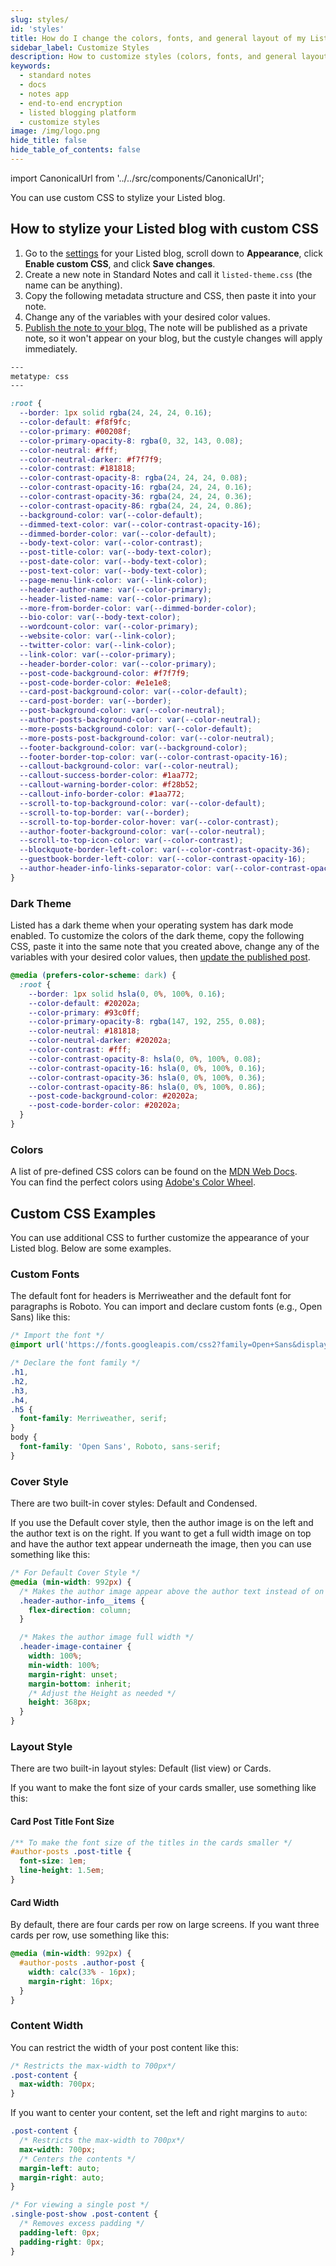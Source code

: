 ```yaml
---
slug: styles/
id: 'styles'
title: How do I change the colors, fonts, and general layout of my Listed blog?
sidebar_label: Customize Styles
description: How to customize styles (colors, fonts, and general layout) of your Listed blog.
keywords:
  - standard notes
  - docs
  - notes app
  - end-to-end encryption
  - listed blogging platform
  - customize styles
image: /img/logo.png
hide_title: false
hide_table_of_contents: false
---
```


<!-- Copied from https://standardnotes.org/help/66/how-do-i-change-the-colors-fonts-and-general-layout-of-my-listed-blog -->

import CanonicalUrl from '../../src/components/CanonicalUrl';

<CanonicalUrl
 canonicalUrl="https://standardnotes.org/help/66/how-do-i-change-the-colors-fonts-and-general-layout-of-my-listed-blog"
/>

You can use custom CSS to stylize your Listed blog.

## How to stylize your Listed blog with custom CSS

1. Go to the [settings](./settings.md) for your Listed blog, scroll down to **Appearance**, click **Enable custom CSS**, and click **Save changes**.
2. Create a new note in Standard Notes and call it `listed-theme.css` (the name can be anything).
3. Copy the following metadata structure and CSS, then paste it into your note.
4. Change any of the variables with your desired color values.
5. [Publish the note to your blog.](./publish.md) The note will be published as a private note, so it won't appear on your blog, but the custyle changes will apply immediately.

```css
---
metatype: css
---

:root {
  --border: 1px solid rgba(24, 24, 24, 0.16);
  --color-default: #f8f9fc;
  --color-primary: #00208f;
  --color-primary-opacity-8: rgba(0, 32, 143, 0.08);
  --color-neutral: #fff;
  --color-neutral-darker: #f7f7f9;
  --color-contrast: #181818;
  --color-contrast-opacity-8: rgba(24, 24, 24, 0.08);
  --color-contrast-opacity-16: rgba(24, 24, 24, 0.16);
  --color-contrast-opacity-36: rgba(24, 24, 24, 0.36);
  --color-contrast-opacity-86: rgba(24, 24, 24, 0.86);
  --background-color: var(--color-default);
  --dimmed-text-color: var(--color-contrast-opacity-16);
  --dimmed-border-color: var(--color-default);
  --body-text-color: var(--color-contrast);
  --post-title-color: var(--body-text-color);
  --post-date-color: var(--body-text-color);
  --post-text-color: var(--body-text-color);
  --page-menu-link-color: var(--link-color);
  --header-author-name: var(--color-primary);
  --header-listed-name: var(--color-primary);
  --more-from-border-color: var(--dimmed-border-color);
  --bio-color: var(--body-text-color);
  --wordcount-color: var(--color-primary);
  --website-color: var(--link-color);
  --twitter-color: var(--link-color);
  --link-color: var(--color-primary);
  --header-border-color: var(--color-primary);
  --post-code-background-color: #f7f7f9;
  --post-code-border-color: #e1e1e8;
  --card-post-background-color: var(--color-default);
  --card-post-border: var(--border);
  --post-background-color: var(--color-neutral);
  --author-posts-background-color: var(--color-neutral);
  --more-posts-background-color: var(--color-default);
  --more-posts-post-background-color: var(--color-neutral);
  --footer-background-color: var(--background-color);
  --footer-border-top-color: var(--color-contrast-opacity-16);
  --callout-background-color: var(--color-neutral);
  --callout-success-border-color: #1aa772;
  --callout-warning-border-color: #f28b52;
  --callout-info-border-color: #1aa772;
  --scroll-to-top-background-color: var(--color-default);
  --scroll-to-top-border: var(--border);
  --scroll-to-top-border-color-hover: var(--color-contrast);
  --author-footer-background-color: var(--color-neutral);
  --scroll-to-top-icon-color: var(--color-contrast);
  --blockquote-border-left-color: var(--color-contrast-opacity-36);
  --guestbook-border-left-color: var(--color-contrast-opacity-16);
  --author-header-info-links-separator-color: var(--color-contrast-opacity-16);
}
```

### Dark Theme

Listed has a dark theme when your operating system has dark mode enabled. To customize the colors of the dark theme, copy the following CSS, paste it into the same note that you created above, change any of the variables with your desired color values, then [update the published post](/listed/publish/#updating-a-published-post).

```css
@media (prefers-color-scheme: dark) {
  :root {
    --border: 1px solid hsla(0, 0%, 100%, 0.16);
    --color-default: #20202a;
    --color-primary: #93c0ff;
    --color-primary-opacity-8: rgba(147, 192, 255, 0.08);
    --color-neutral: #181818;
    --color-neutral-darker: #20202a;
    --color-contrast: #fff;
    --color-contrast-opacity-8: hsla(0, 0%, 100%, 0.08);
    --color-contrast-opacity-16: hsla(0, 0%, 100%, 0.16);
    --color-contrast-opacity-36: hsla(0, 0%, 100%, 0.36);
    --color-contrast-opacity-86: hsla(0, 0%, 100%, 0.86);
    --post-code-background-color: #20202a;
    --post-code-border-color: #20202a;
  }
}
```

### Colors

A list of pre-defined CSS colors can be found on the [MDN Web Docs](https://developer.mozilla.org/en-US/docs/Web/CSS/color_value).  
You can find the perfect colors using [Adobe's Color Wheel](https://color.adobe.com/create/color-wheel).

## Custom CSS Examples

You can use additional CSS to further customize the appearance of your Listed blog. Below are some examples.

### Custom Fonts

The default font for headers is Merriweather and the default font for paragraphs is Roboto. You can import and declare custom fonts (e.g., Open Sans) like this:

```css
/* Import the font */
@import url('https://fonts.googleapis.com/css2?family=Open+Sans&display=swap');

/* Declare the font family */
.h1,
.h2,
.h3,
.h4,
.h5 {
  font-family: Merriweather, serif;
}
body {
  font-family: 'Open Sans', Roboto, sans-serif;
}
```

### Cover Style

There are two built-in cover styles: Default and Condensed.

If you use the Default cover style, then the author image is on the left and the author text is on the right. If you want to get a full width image on top and have the author text appear underneath the image, then you can use something like this:

```css
/* For Default Cover Style */
@media (min-width: 992px) {
  /* Makes the author image appear above the author text instead of on the left */
  .header-author-info__items {
    flex-direction: column;
  }

  /* Makes the author image full width */
  .header-image-container {
    width: 100%;
    min-width: 100%;
    margin-right: unset;
    margin-bottom: inherit;
    /* Adjust the Height as needed */
    height: 368px;
  }
}
```

### Layout Style

There are two built-in layout styles: Default (list view) or Cards.

If you want to make the font size of your cards smaller, use something like this:

#### Card Post Title Font Size

```css
/** To make the font size of the titles in the cards smaller */
#author-posts .post-title {
  font-size: 1em;
  line-height: 1.5em;
}
```

#### Card Width

By default, there are four cards per row on large screens. If you want three cards per row, use something like this:

```css
@media (min-width: 992px) {
  #author-posts .author-post {
    width: calc(33% - 16px);
    margin-right: 16px;
  }
}
```

### Content Width

You can restrict the width of your post content like this:

```css
/* Restricts the max-width to 700px*/
.post-content {
  max-width: 700px;
}
```

If you want to center your content, set the left and right margins to `auto`:

```css
.post-content {
  /* Restricts the max-width to 700px*/
  max-width: 700px;
  /* Centers the contents */
  margin-left: auto;
  margin-right: auto;
}

/* For viewing a single post */
.single-post-show .post-content {
  /* Removes excess padding */
  padding-left: 0px;
  padding-right: 0px;
}
```
